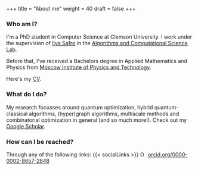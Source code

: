 +++
title = "About me"
weight = 40
draft = false
+++

### Who am I?
I'm a PhD student in Computer Science at Clemson University. I work under the supervision of [Ilya Safro](https://people.cs.clemson.edu/~isafro/) in the [Algorithms and Computational Science Lab](https://people.cs.clemson.edu/~isafro/group.html). 

Before that, I've received a Bachelors degree in Applied Mathematics and Physics from [Moscow Institute of Physics and Technology](https://mipt.ru/english/). 

Here's my [CV](https://www.dropbox.com/s/ahkty6n4uri2tg9/Resume%20Tech%20Master.pdf).

### What do I do?
My research focusses around quantum optimization, hybrid quantum-classical algorithms, (hyper)graph algorithms, multiscale methods and combinatorial optimization in general (and so much more!). Check out my [Google Scholar](https://scholar.google.com/citations?user=PxOuGGcAAAAJ). 

### How can I be reached?
Through any of the following links:
{{< socialLinks >}}
<a href="https://orcid.org/0000-0002-8657-2848" target="orcid.widget" rel="noopener noreferrer" style="vertical-align:top;"><img src="https://orcid.org/sites/default/files/images/orcid_16x16.png" style="width:1em;margin-right:.5em;" alt="ORCID iD icon">orcid.org/0000-0002-8657-2848</a>
